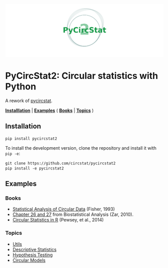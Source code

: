 ![logo](./misc/logo.png)

# PyCircStat2: Circular statistics with Python

A rework of [pycircstat](https://github.com/circstat/pycircstat).

[**Installlation**](#installation) |
[**Examples**](#examples) (
[**Books**](#books) |
[**Topics**](#topics)
)

## Installation

```
pip install pycircstat2
```

To install the development version, clone the repository and install it with `pip -e`:

```
git clone https://github.com/circstat/pycircstat2
pip install -e pycircstat2
```

## Examples

### Books

-   [Statistical Analysis of Circular Data](https://nbviewer.org/github/circstat/pycircstat2/blob/main/examples/B1-Fisher-1993.ipynb) (Fisher, 1993)
-   [Chapter 26 and 27](https://nbviewer.org/github/circstat/pycircstat2/blob/main/examples/B2-Zar-2010.ipynb) from Biostatistical Analysis (Zar, 2010).
-   [Circular Statistics in R](https://nbviewer.org/github/circstat/pycircstat2/blob/main/examples/B3-Pewsey-2014.ipynb) (Pewsey, et al., 2014)

### Topics

-   [Utils](https://nbviewer.org/github/circstat/pycircstat2/blob/main/examples/T0-utils.ipynb)
-   [Descriptive Statistics](https://nbviewer.org/github/circstat/pycircstat2/blob/main/examples/T1-descriptive-statistics.ipynb)
-   [Hypothesis Testing](https://nbviewer.org/github/circstat/pycircstat2/blob/main/examples/T2-hypothesis-testing.ipynb)
-   [Circular Models](https://nbviewer.org/github/circstat/pycircstat2/blob/main/examples/T3-circular-models.ipynb)

